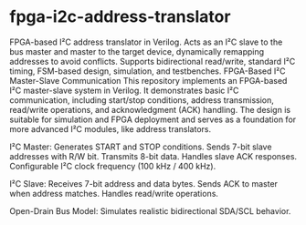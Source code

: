 # fpga-i2c-address-translator
FPGA-based I²C address translator in Verilog. Acts as an I²C slave to the bus master and master to the target device, dynamically remapping addresses to avoid conflicts. Supports bidirectional read/write, standard I²C timing, FSM-based design, simulation, and testbenches.
FPGA-Based I²C Master-Slave Communication
This repository implements an FPGA-based I²C master-slave system in Verilog. It demonstrates basic I²C communication, including start/stop conditions, address transmission, read/write operations, and acknowledgment (ACK) handling. The design is suitable for simulation and FPGA deployment and serves as a foundation for more advanced I²C modules, like address translators.

I²C Master:
Generates START and STOP conditions.
Sends 7-bit slave addresses with R/W bit.
Transmits 8-bit data.
Handles slave ACK responses.
Configurable I²C clock frequency (100 kHz / 400 kHz).

I²C Slave:
Receives 7-bit address and data bytes.
Sends ACK to master when address matches.
Handles read/write operations.

Open-Drain Bus Model:
Simulates realistic bidirectional SDA/SCL behavior.
